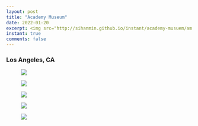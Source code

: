```yaml
---
layout: post
title: "Academy Museum"
date: 2022-01-20
excerpt: <img src="http://sihanmin.github.io/instant/academy-musuem/am.jpg">
instant: true
comments: false
---
```


### Los Angeles, CA

<figure>
	<a href="http://sihanmin.github.io/instant/academy-musuem/am.jpg"><img src="http://sihanmin.github.io/instant/academy-musuem/am.jpg"></a>
</figure>

<figure>
	<a href="http://sihanmin.github.io/instant/academy-musuem/1.jpg"><img src="http://sihanmin.github.io/instant/academy-musuem/1.jpg"></a>
</figure>
<figure>
	<a href="http://sihanmin.github.io/instant/academy-musuem/2.jpg"><img src="http://sihanmin.github.io/instant/academy-musuem/2.jpg"></a>
</figure>
<figure>
	<a href="http://sihanmin.github.io/instant/academy-musuem/3.jpg"><img src="http://sihanmin.github.io/instant/academy-musuem/3.jpg"></a>
</figure>
<figure>
	<a href="http://sihanmin.github.io/instant/academy-musuem/4.jpg"><img src="http://sihanmin.github.io/instant/academy-musuem/4.jpg"></a>
</figure>


